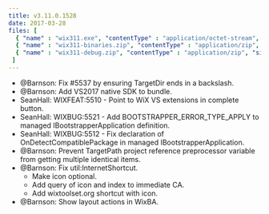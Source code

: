 ```yaml
---
title: v3.11.0.1528
date: 2017-03-28
files: [
  { "name" : "wix311.exe", "contentType" : "application/octet-stream", "size" : 27686576, "title" : "WiX v3.11 Toolset install.", "promoted" : true },
  { "name" : "wix311-binaries.zip", "contentType" : "application/zip", "size" : 34365387, "title" : "WiX v3.11 binaries for situations where install cannot be used.", "protected" : true },
  { "name" : "wix311-debug.zip", "contentType" : "application/zip", "size" : 46937852, "title" : "WiX v3.11 source and symbols for debugging purposes.", "protected" : true }
 ]
---
```


* @Barnson: Fix #5537 by ensuring TargetDir ends in a backslash.
* @Barnson: Add VS2017 native SDK to bundle.
* SeanHall: WIXFEAT:5510 - Point to WiX VS extensions in complete button.
* SeanHall: WIXBUG:5521 - Add BOOTSTRAPPER_ERROR_TYPE_APPLY to managed IBootstrapperApplication definition.
* SeanHall: WIXBUG:5512 - Fix declaration of OnDetectCompatiblePackage in managed IBootstrapperApplication.
* @Barnson: Prevent TargetPath project reference preprocessor variable from 
getting multiple identical items.
* @Barnson: Fix util:InternetShortcut.
  * Make icon optional.
  * Add query of icon and index to immediate CA.
  * Add wixtoolset.org shortcut with icon.
* @Barnson: Show layout actions in WixBA.